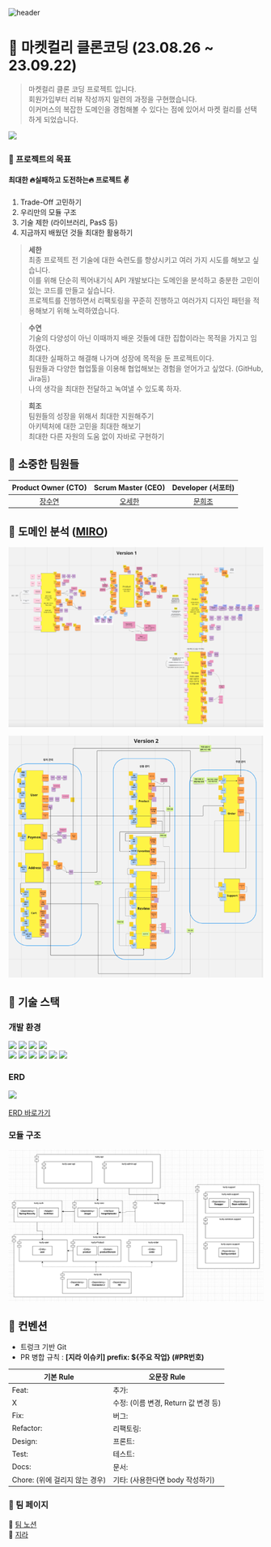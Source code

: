 ![header](https://capsule-render.vercel.app/api?type=waving&&customColorList=10,1,10color=gradient&text=KuRLy-muR1Y&fontColor=000000)

# 💜 마켓컬리 클론코딩 (23.08.26 ~ 23.09.22)

> 마켓컬리 클론 코딩 프로젝트 입니다. </br>
> 회원가입부터 리뷰 작성까지 일련의 과정을 구현했습니다. </br>
> 이커머스의 복잡한 도메인을 경험해볼 수 있다는 점에 있어서 마켓 컬리를 선택하게 되었습니다.

<img src="https://github.com/prgrms-be-devcourse/BE-04-KurlyMurly/assets/89267864/a7d81cca-cd52-4d07-beb4-98a6e9f74204">


### 💜 프로젝트의 목표

#### 최대한 🔥실패하고 도전하는🔥 프로젝트 ✌️ </br>
1. Trade-Off 고민하기 </br>
2. 우리만의 모듈 구조 </br>
3. 기술 제한 (라이브러리, PasS 등) </br> 
4. 지금까지 배웠던 것들 최대한 활용하기 </br>

> <b>세한</b> </br>
>최종 프로젝트 전 기술에 대한 숙련도를 향상시키고 여러 가지 시도를 해보고 싶습니다. </br>
이를 위해 단순히 찍어내기식 API 개발보다는 도메인을 분석하고 충분한 고민이 있는 코드를 만들고 싶습니다. </br>
프로젝트를 진행하면서 리팩토링을 꾸준히 진행하고 여러가지 디자인 패턴을 적용해보기 위해 노력하였습니다.

> <b>수연</b> </br>
> 기술의 다양성이 아닌 이때까지 배운 것들에 대한 집합이라는 목적을 가지고 임하였다. </br>
최대한 실패하고 해결해 나가며 성장에 목적을 둔 프로젝트이다. </br>
팀원들과 다양한 협업툴을 이용해 협업해보는 경험을 얻어가고 싶었다. (GitHub, Jira등) </br>
나의 생각을 최대한 전달하고 녹여낼 수 있도록 하자.  </br>

> <b>희조</b> </br>
> 팀원들의 성장을 위해서 최대한 지원해주기 </br>
아키텍처에 대한 고민을 최대한 해보기 </br>
최대한 다른 자원의 도움 없이 자바로 구현하기


## 💜 소중한 팀원들

|         Product Owner (CTO)          |         Scrum Master (CEO)         |         Developer (서포터)         |
|:------------------------------------:|:----------------------------------:|:-------------------------------:|
| [장수연](https://github.com/sujjangOvO) | [오세한](https://github.com/2jie0516) | [문희조](https://github.com/Hejow) |

## 💜 도메인 분석 ([MIRO](https://miro.com/app/board/uXjVMrSCrG0=/?share_link_id=156100042697))

![img_1.png](img_1.png)

![img_2.png](img_2.png)

## 💜 기술 스택

### 개발 환경

<img src="https://img.shields.io/badge/Java  20-007396?style=flat-square&logo=openJDK&logoColor=white&style=flat"/></a>
<img src="https://img.shields.io/badge/Spring Boot 3.1.2-6DB33F?style=flat-square&logo=Springboot&logoColor=white&style=flat"/></a>
<img src="https://img.shields.io/badge/Spring Security-6DB33F?style=flat-&logo=springsecurity&logoColor=white&style=flat"/></a>
<img src="https://img.shields.io/badge/Spring Data JPA-gray?style=flat-square&logo=DataJPA&logoColor=white&style=flat"/></a>
</br>
<img src="https://img.shields.io/badge/MySQL 8-4479A1?style=flat-square&logo=MySQL&logoColor=white&style=flat"/></a>
<img src="https://img.shields.io/badge/H2-4479A1?style=flat-square&logo=H2&logoColor=white&style=flat"/></a>
<img src="https://img.shields.io/badge/Junit-25A162?style=flat-&logo=JUnit5&logoColor=white&style=flat"/></a>
<img src="https://img.shields.io/badge/Gradle-4429A1?style=flat-square&logo=gradle&logoColor=white&style=flat"/></a>
<img src="https://img.shields.io/badge/Swagger-85EA2D?style=flat-square&logo=Swagger&logoColor=white&style=flat"/></a>
<img src="https://img.shields.io/badge/Flyway-CC0200?logo=flyway&logoColor=fff&style=flat-square"/></a>
</br>

### ERD

<img src="https://github.com/prgrms-be-devcourse/BE-04-KurlyMurly/assets/89267864/bce5aadb-f9ec-4d0d-ad5b-4f89a29873da">

[ERD 바로가기](https://www.erdcloud.com/d/f9HnabjuRZAvYufzS)

### 모듈 구조
![img_3.png](img_3.png)

## 💜 컨벤션
- 트렁크 기반 Git  
- PR 병합 규칙 : **[지라 이슈키] prefix: ${주요 작업} (#PR번호)**

| 기본 Rule               | 오문장 Rule                   |
|-----------------------|----------------------------|
| Feat:                 | 추가:                        |
| X                     | 수정: (이름 변경, Return 값 변경 등) |
| Fix:                  | 버그:                        |
| Refactor:             | 리팩토링:                      |
| Design:               | 프론트:                       |
| Test:                 | 테스트:                       |
| Docs:                 | 문서:                        |
| Chore: (위에 걸리지 않는 경우) | 기타: (사용한다면 body 작성하기)      |

### 💜 팀 페이지
🔮️ [팀 노션](https://www.notion.so/backend-devcourse/Team-Project-bb03676699354455902ecc34ff24440d) </br>
🔮️ [지라](https://2jie0516.atlassian.net/jira/software/projects/KM/boards/1?assignee=62c79dadb6357aecd7c7d360) </br>
